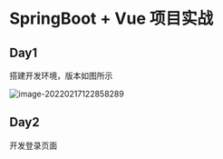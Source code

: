 # SpringBoot + Vue 项目实战 

## Day1 

搭建开发环境，版本如图所示

![image-20220217122858289](C:\Users\Developer\AppData\Roaming\Typora\typora-user-images\image-20220217122858289.png)

## Day2

开发登录页面

